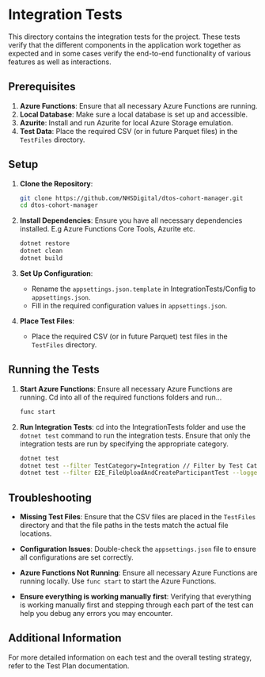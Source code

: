 # Integration Tests

This directory contains the integration tests for the project. These tests verify that the different components in the application work together as expected and in some cases verify the end-to-end functionality of various features as well as interactions.

## Prerequisites

1. **Azure Functions**: Ensure that all necessary Azure Functions are running.
2. **Local Database**: Make sure a local database is set up and accessible.
3. **Azurite**: Install and run Azurite for local Azure Storage emulation.
4. **Test Data**: Place the required CSV (or in future Parquet files) in the `TestFiles` directory.

## Setup

1. **Clone the Repository**:
    ```bash
    git clone https://github.com/NHSDigital/dtos-cohort-manager.git
    cd dtos-cohort-manager
    ```

2. **Install Dependencies**:
    Ensure you have all necessary dependencies installed. E.g Azure Functions Core Tools, Azurite etc.
    ```bash
    dotnet restore
    dotnet clean
    dotnet build
    ```

3. **Set Up Configuration**:
    - Rename the `appsettings.json.template` in IntegrationTests/Config to `appsettings.json`.
    - Fill in the required configuration values in `appsettings.json`.

4. **Place Test Files**:
    - Place the required CSV (or in future Parquet) test files in the `TestFiles` directory.

## Running the Tests

1. **Start Azure Functions**:
    Ensure all necessary Azure Functions are running. Cd into all of the required functions folders and run...

    ```bash
    func start
    ```

2. **Run Integration Tests**:
    cd into the IntegrationTests folder and use the `dotnet test` command to run the integration tests. Ensure that only the integration tests are run by specifying the appropriate category.

    ```bash
    dotnet test
    dotnet test --filter TestCategory=Integration // Filter by Test Category if running tests from main tests folder.
    dotnet test --filter E2E_FileUploadAndCreateParticipantTest --logger "console;verbosity=detailed" // Run a specific test with logging
    ```

## Troubleshooting

- **Missing Test Files**:
    Ensure that the CSV files are placed in the `TestFiles` directory and that the file paths in the tests match the actual file locations.

- **Configuration Issues**:
    Double-check the `appsettings.json` file to ensure all configurations are set correctly.

- **Azure Functions Not Running**:
    Ensure all necessary Azure Functions are running locally. Use `func start` to start the Azure Functions.
- **Ensure everything is working manually first**:
    Verifying that everything is working manually first and stepping through each part of the test can help you debug any errors you may encounter.

## Additional Information

For more detailed information on each test and the overall testing strategy, refer to the Test Plan documentation.
